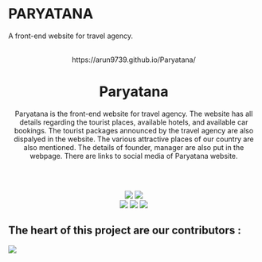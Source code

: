 # PARYATANA
A front-end website for travel agency.
<br><br>

<p align="center"> https://arun9739.github.io/Paryatana/ </p>
<h1 align="center"> Paryatana </h1>

<p align="center">
Paryatana is the front-end website for travel agency. The website has all details regarding the tourist places, available hotels, and available car bookings. The tourist packages announced by the travel agency are also dispalyed in the website. The various attractive places of our country are also mentioned. The details of founder, manager are also put in the webpage. There are links to social media of Paryatana website. 
</p>

<br> <br>

<p align="center">

<img src="https://forthebadge.com/images/badges/built-by-developers.svg"/>
<img src="https://forthebadge.com/images/badges/uses-brains.svg"/>
<br>
<img src="https://forthebadge.com/images/badges/made-with-javascript.svg"/>
<img src="https://forthebadge.com/images/badges/powered-by-responsibility.svg"/>
<img src="https://forthebadge.com/images/badges/built-with-love.svg"/>

<p>


## The heart of this project are our contributors : 

<a href="https://github.com/Arun9739/Paryatana/graphs/contributors">
  <img src="https://contrib.rocks/image?repo=Arun9739/Paryatana" />
</a>
